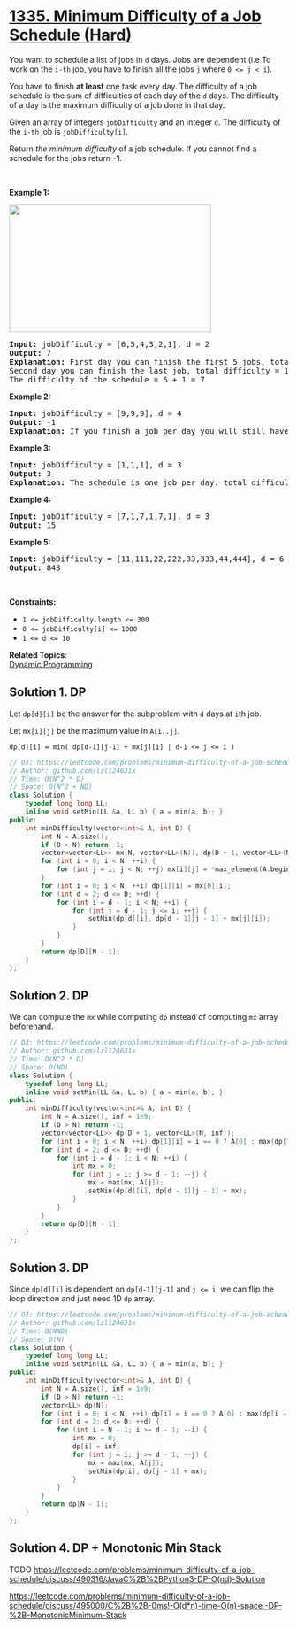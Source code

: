 # [1335. Minimum Difficulty of a Job Schedule (Hard)](https://leetcode.com/problems/minimum-difficulty-of-a-job-schedule/)

<p>You want to schedule a list of jobs in <code>d</code> days. Jobs are dependent (i.e To work on the <code>i-th</code> job, you have to finish all the jobs <code>j</code> where <code>0 &lt;= j &lt; i</code>).</p>

<p>You have to finish <strong>at least</strong> one task every day. The difficulty of a job schedule is the sum of difficulties of each day of the <code>d</code> days. The difficulty of a day is the maximum difficulty of a job done in that day.</p>

<p>Given an array of integers <code>jobDifficulty</code> and an integer <code>d</code>. The difficulty of the <code>i-th</code>&nbsp;job is&nbsp;<code>jobDifficulty[i]</code>.</p>

<p>Return <em>the minimum difficulty</em> of a job schedule. If you cannot find a schedule for the jobs return <strong>-1</strong>.</p>

<p>&nbsp;</p>
<p><strong>Example 1:</strong></p>
<img alt="" src="https://assets.leetcode.com/uploads/2020/01/16/untitled.png" style="width: 365px; height: 230px;">
<pre><strong>Input:</strong> jobDifficulty = [6,5,4,3,2,1], d = 2
<strong>Output:</strong> 7
<strong>Explanation:</strong> First day you can finish the first 5 jobs, total difficulty = 6.
Second day you can finish the last job, total difficulty = 1.
The difficulty of the schedule = 6 + 1 = 7 
</pre>

<p><strong>Example 2:</strong></p>

<pre><strong>Input:</strong> jobDifficulty = [9,9,9], d = 4
<strong>Output:</strong> -1
<strong>Explanation:</strong> If you finish a job per day you will still have a free day. you cannot find a schedule for the given jobs.
</pre>

<p><strong>Example 3:</strong></p>

<pre><strong>Input:</strong> jobDifficulty = [1,1,1], d = 3
<strong>Output:</strong> 3
<strong>Explanation:</strong> The schedule is one job per day. total difficulty will be 3.
</pre>

<p><strong>Example 4:</strong></p>

<pre><strong>Input:</strong> jobDifficulty = [7,1,7,1,7,1], d = 3
<strong>Output:</strong> 15
</pre>

<p><strong>Example 5:</strong></p>

<pre><strong>Input:</strong> jobDifficulty = [11,111,22,222,33,333,44,444], d = 6
<strong>Output:</strong> 843
</pre>

<p>&nbsp;</p>
<p><strong>Constraints:</strong></p>

<ul>
	<li><code>1 &lt;= jobDifficulty.length &lt;= 300</code></li>
	<li><code>0 &lt;=&nbsp;jobDifficulty[i] &lt;= 1000</code></li>
	<li><code>1 &lt;= d &lt;= 10</code></li>
</ul>

**Related Topics**:  
[Dynamic Programming](https://leetcode.com/tag/dynamic-programming/)

## Solution 1. DP

Let `dp[d][i]` be the answer for the subproblem with `d` days at `i`th job.

Let `mx[i][j]` be the maximum value in `A[i..j]`.

```
dp[d][i] = min( dp[d-1][j-1] + mx[j][i] | d-1 <= j <= i )
```

```cpp
// OJ: https://leetcode.com/problems/minimum-difficulty-of-a-job-schedule/
// Author: github.com/lzl124631x
// Time: O(N^2 * D)
// Space: O(N^2 + ND)
class Solution {
    typedef long long LL;
    inline void setMin(LL &a, LL b) { a = min(a, b); }
public:
    int minDifficulty(vector<int>& A, int D) {
        int N = A.size();
        if (D > N) return -1;
        vector<vector<LL>> mx(N, vector<LL>(N)), dp(D + 1, vector<LL>(N, 1e9));
        for (int i = 0; i < N; ++i) {
            for (int j = i; j < N; ++j) mx[i][j] = *max_element(A.begin() + i, A.begin() + j + 1);
        }
        for (int i = 0; i < N; ++i) dp[1][i] = mx[0][i];
        for (int d = 2; d <= D; ++d) {
            for (int i = d - 1; i < N; ++i) {
                for (int j = d - 1; j <= i; ++j) {
                    setMin(dp[d][i], dp[d - 1][j - 1] + mx[j][i]);
                }
            }
        }
        return dp[D][N - 1];
    }
};
```

## Solution 2. DP

We can compute the `mx` while computing `dp` instead of computing `mx` array beforehand.

```cpp
// OJ: https://leetcode.com/problems/minimum-difficulty-of-a-job-schedule/
// Author: github.com/lzl124631x
// Time: O(N^2 * D)
// Space: O(ND) 
class Solution {
    typedef long long LL;
    inline void setMin(LL &a, LL b) { a = min(a, b); }
public:
    int minDifficulty(vector<int>& A, int D) {
        int N = A.size(), inf = 1e9;
        if (D > N) return -1;
        vector<vector<LL>> dp(D + 1, vector<LL>(N, inf));
        for (int i = 0; i < N; ++i) dp[1][i] = i == 0 ? A[0] : max(dp[1][i - 1], (LL)A[i]);
        for (int d = 2; d <= D; ++d) {
            for (int i = d - 1; i < N; ++i) {
                int mx = 0;
                for (int j = i; j >= d - 1; --j) {
                    mx = max(mx, A[j]);
                    setMin(dp[d][i], dp[d - 1][j - 1] + mx);
                }
            }
        }
        return dp[D][N - 1];
    }
};
```

## Solution 3. DP

Since `dp[d][i]` is dependent on `dp[d-1][j-1]` and `j <= i`, we can flip the loop direction and just need 1D `dp` array.

```cpp
// OJ: https://leetcode.com/problems/minimum-difficulty-of-a-job-schedule/
// Author: github.com/lzl124631x
// Time: O(NND)
// Space: O(N)
class Solution {
    typedef long long LL;
    inline void setMin(LL &a, LL b) { a = min(a, b); }
public:
    int minDifficulty(vector<int>& A, int D) {
        int N = A.size(), inf = 1e9;
        if (D > N) return -1;
        vector<LL> dp(N);
        for (int i = 0; i < N; ++i) dp[i] = i == 0 ? A[0] : max(dp[i - 1], (LL)A[i]);
        for (int d = 2; d <= D; ++d) {
            for (int i = N - 1; i >= d - 1; --i) {
                int mx = 0;
                dp[i] = inf;
                for (int j = i; j >= d - 1; --j) {
                    mx = max(mx, A[j]);
                    setMin(dp[i], dp[j - 1] + mx);
                }
            }
        }
        return dp[N - 1];
    }
};
```

## Solution 4. DP + Monotonic Min Stack

TODO
https://leetcode.com/problems/minimum-difficulty-of-a-job-schedule/discuss/490316/JavaC%2B%2BPython3-DP-O(nd)-Solution

https://leetcode.com/problems/minimum-difficulty-of-a-job-schedule/discuss/495000/C%2B%2B-0ms!-O(d*n)-time-O(n)-space.-DP-%2B-MonotonicMinimum-Stack